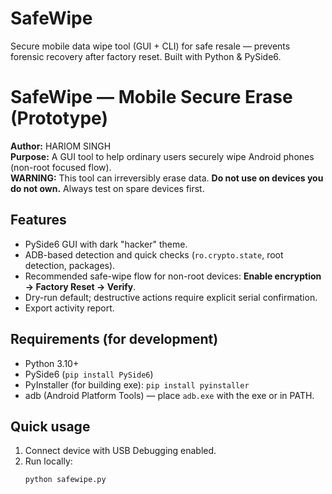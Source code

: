 # SafeWipe
Secure mobile data wipe tool (GUI + CLI) for safe resale — prevents forensic recovery after factory reset. Built with Python &amp; PySide6.

# SafeWipe — Mobile Secure Erase (Prototype)

**Author:** HARIOM SINGH  
**Purpose:** A GUI tool to help ordinary users securely wipe Android phones (non-root focused flow).  
**WARNING:** This tool can irreversibly erase data. **Do not use on devices you do not own.** Always test on spare devices first.

## Features
- PySide6 GUI with dark "hacker" theme.
- ADB-based detection and quick checks (`ro.crypto.state`, root detection, packages).
- Recommended safe-wipe flow for non-root devices: **Enable encryption → Factory Reset → Verify**.
- Dry-run default; destructive actions require explicit serial confirmation.
- Export activity report.

## Requirements (for development)
- Python 3.10+  
- PySide6 (`pip install PySide6`)  
- PyInstaller (for building exe): `pip install pyinstaller`  
- adb (Android Platform Tools) — place `adb.exe` with the exe or in PATH.

## Quick usage
1. Connect device with USB Debugging enabled.  
2. Run locally:
   ```bash
   python safewipe.py

